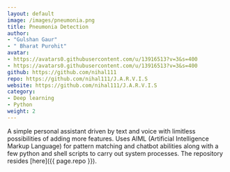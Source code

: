 ```yaml
---
layout: default
image: /images/pneumonia.png
title: Pneumonia Detection
author: 
- "Gulshan Gaur"
- " Bharat Purohit"
avatar: 
- https://avatars0.githubusercontent.com/u/13916513?v=3&s=400
- https://avatars0.githubusercontent.com/u/13916513?v=3&s=400
github: https://github.com/nihal111
repo: https://github.com/nihal111/J.A.R.V.I.S
website: https://github.com/nihal111/J.A.R.V.I.S
category:
- Deep learning
- Python
weight: 2
---
```


A simple personal assistant driven by text and voice with limitless possibilities of adding more features. Uses AIML (Artificial Intelligence Markup Language) for pattern matching and chatbot abilities along with a few python and shell scripts to carry out system processes. The repository resides [here]({{ page.repo }}).
